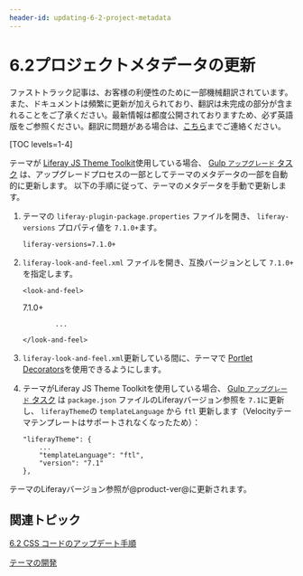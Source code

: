 ```yaml
---
header-id: updating-6-2-project-metadata
---
```


# 6.2プロジェクトメタデータの更新

<p class="alert alert-info"><span class="wysiwyg-color-blue120">ファストトラック記事は、お客様の利便性のために一部機械翻訳されています。また、ドキュメントは頻繁に更新が加えられており、翻訳は未完成の部分が含まれることをご了承ください。最新情報は都度公開されておりますため、必ず英語版をご参照ください。翻訳に問題がある場合は、<a href="mailto:support-content-jp@liferay.com">こちら</a>までご連絡ください。</span></p>

[TOC levels=1-4]

テーマが [Liferay JS Theme Toolkit](https://github.com/liferay/liferay-themes-sdk/tree/master/packages)使用している場合、 [Gulp `アップグレード` タスク](/docs/7-1/tutorials/-/knowledge_base/t/running-the-upgrade-task-for-6-2-themes) は、アップグレードプロセスの一部としてテーマのメタデータの一部を自動的に更新します。 以下の手順に従って、テーマのメタデータを手動で更新します。

1.  テーマの `liferay-plugin-package.properties` ファイルを開き、 `liferay-versions` プロパティ値を `7.1.0+`ます。
   
        liferay-versions=7.1.0+

2.  `liferay-look-and-feel.xml` ファイルを開き、互換バージョンとして `7.1.0+` を指定します。
   
        <look-and-feel>
       <compatibility> <version>7.1.0+</version> </compatibility> 
   
                ...
       
        </look-and-feel>

3.  `liferay-look-and-feel.xml`更新している間に、テーマで [Portlet Decorators](/docs/7-1/tutorials/-/knowledge_base/t/adding-portlet-decorators-to-a-theme)を使用できるようにします。

4.  テーマがLiferay JS Theme Toolkitを使用している場合、 [Gulp `アップグレード` タスク](/docs/7-1/tutorials/-/knowledge_base/t/running-the-upgrade-task-for-6-2-themes) は `package.json` ファイルのLiferayバージョン参照を `7.1`に更新し、 `liferayTheme`の `templateLanguage` から `ftl` 更新します（Velocityテーマテンプレートはサポートされなくなったため）：
   
        "liferayTheme": {
            ...
            "templateLanguage": "ftl",
            "version": "7.1"
        },

テーマのLiferayバージョン参照が@product-ver@に更新されます。

## 関連トピック

[6.2 CSS コードのアップデート手順](/docs/7-1/tutorials/-/knowledge_base/t/updating-6-2-css-code)

[テーマの開発](/docs/7-1/tutorials/-/knowledge_base/t/developing-themes)

